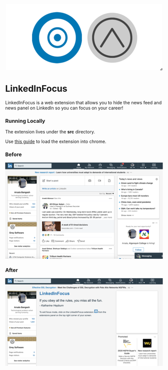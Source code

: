 <p align="center">
  <a href="https://github.com/grey-software/LinkedIn-Focus" target="_blank">
    <img alt="LinkedIn-Focus icon" width="500" src="https://github.com/Owen000/LinkedIn-Focus/raw/master/src/LinkedInFocusBanner.png">
  </a>
</p>



# LinkedInFocus


LinkedInFocus is a web extension that allows you to hide the news feed and news panel on LinkedIn so you can focus on your career!

### Running Locally

The extension lives under the __src__ directory.

Use [this guide](https://developer.chrome.com/extensions/getstarted) to load the extension into chrome.


### Before 
![Before](before.png)

### After 
![After](after.png)
